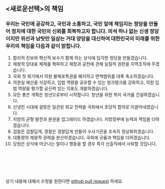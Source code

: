 ## <새로운선택>의 책임 

### 우리는 국민에 공감하고, 국민과 소통하고, 국민 앞에 책임지는 정당을 만들어 정치에 대한 국민의 신뢰를 회복하고자 합니다. 의석 하나 없는 신생 정당이지만 위선과 남탓만 일삼는 거대 양당을 대신하여 대한민국의 미래를 위한 우리의 책임을 다음과 같이 밝힙니다.

1.  합리적 진보와 혁신적 보수가 함께 하는 상식에 입각한 정당을 만들겠습니다.
2.  제왕적 당대표 체제를 혁파하고 재정과 공천에 관해 실질적 권한을 지역조직에 주겠습니다.
3.  국회 첫 회기에서 의원 불체포특권을 폐지하고 면책범위를 대폭 축소하겠습니다.
4.  의원실 예산을 삭감하고, 입법 역량을 공유할 수 있는 씽크탱크를 강화하고, 의원 입법 역량을 평가할 공신력 있는 지표도 개발하겠습니다.
5.  모든 좋은 개혁은 청년으로부터 시작합니다. 청년을 위한 복지 국가를 건설하겠습니다.
6.  신냉전 시대에 걸맞은 일관된 외교 전략을 국회에서 초당적 합의로 이끌어내겠습니다.
7.  지방의 균형 발전과 분권을 업그레이드 하겠습니다. 지방정부에 능력과 책임을 더하겠습니다.
8.  검찰은 검찰답게, 경찰은 경찰답게 만들어 수사기관을 조속히 정상화하겠습니다.
9.  대통령의 제왕적 권력을 분산하겠습니다. 국회에 규율과 책임을 더하겠습니다.
10.  당원은 상식에 어긋나는 말이나 행동을 할 경우 즉각 선출직에서 사퇴할 것입니다.

### &nbsp;  
### &nbsp;  
상기 내용에 대해서 수정을 원한다면 [github pull request](https://github.com/lcw99/newparty-cms) 하세요.